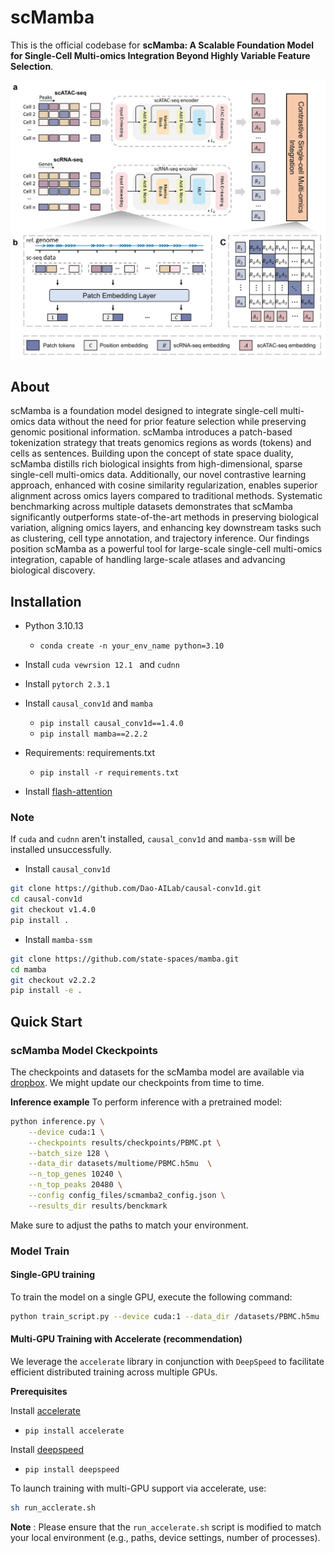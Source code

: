 # scMamba

This is the official codebase for **scMamba: A Scalable Foundation Model for Single-Cell Multi-omics Integration Beyond Highly Variable Feature Selection**.

![scMamba](images/scMamba.png)

## About

scMamba is a foundation model designed to integrate single-cell multi-omics data without the need for prior feature selection while preserving genomic positional information. scMamba introduces a patch-based tokenization strategy that treats genomics regions as words (tokens) and cells as sentences. Building upon the concept of state space duality, scMamba distills rich biological insights from high-dimensional, sparse single-cell multi-omics data. Additionally, our novel contrastive learning approach, enhanced with cosine similarity regularization, enables superior alignment across omics layers compared to traditional methods. Systematic benchmarking across multiple datasets demonstrates that scMamba significantly outperforms state-of-the-art methods in preserving biological variation, aligning omics layers, and enhancing key downstream tasks such as clustering, cell type annotation, and trajectory inference. Our findings position scMamba as a powerful tool for large-scale single-cell multi-omics integration, capable of handling large-scale atlases and advancing biological discovery.

## Installation

- Python 3.10.13

  - `conda create -n your_env_name python=3.10`
- Install ``cuda vewrsion 12.1 `` and ``cudnn``
- Install ``pytorch 2.3.1``
- Install ``causal_conv1d`` and ``mamba``

  - `pip install causal_conv1d==1.4.0`
  - `pip install mamba==2.2.2`
- Requirements: requirements.txt

  - `pip install -r requirements.txt`
- Install [flash-attention](https://github.com/Dao-AILab/flash-attention)

### Note

If ``cuda`` and ``cudnn`` aren't installed, ``causal_conv1d`` and ``mamba-ssm`` will be installed unsuccessfully.

- Install ``causal_conv1d``

```bash
git clone https://github.com/Dao-AILab/causal-conv1d.git
cd causal-conv1d
git checkout v1.4.0
pip install .

```

- Install ``mamba-ssm``

```bash
git clone https://github.com/state-spaces/mamba.git
cd mamba
git checkout v2.2.2
pip install -e .
```

## Quick Start

### scMamba Model Ckeckpoints

The checkpoints and datasets for the scMamba model are available via [dropbox](https://www.dropbox.com/scl/fo/g64416xvv1fjd36l1z7nx/AKcB6XbOFHLPFHQX68TpGCQ?rlkey=1i3grodznoch33gihjqn74oc9&st=cvwgi5n5&dl=0). We might update our checkpoints from time to time.

**Inference example**
To perform inference with a pretrained model:

```bash
python inference.py \
    --device cuda:1 \
    --checkpoints results/checkpoints/PBMC.pt \
    --batch_size 128 \
    --data_dir datasets/multiome/PBMC.h5mu  \
    --n_top_genes 10240 \
    --n_top_peaks 20480 \
    --config config_files/scmamba2_config.json \
    --results_dir results/benckmark
```

Make sure to adjust the paths to match your environment.

### Model Train

#### Single-GPU training

To train the model on a single GPU, execute the following command:

```bash
python train_script.py --device cuda:1 --data_dir /datasets/PBMC.h5mu
```

#### Multi-GPU Training with Accelerate (recommendation)

We leverage the `accelerate` library in conjunction with `DeepSpeed` to facilitate efficient distributed training across multiple GPUs.

**Prerequisites**

Install [accelerate](https://huggingface.co/docs/accelerate/index)

- `pip install accelerate`

Install [deepspeed](https://www.deepspeed.ai/getting-started/)

- `pip install deepspeed`

To launch training with multi-GPU support via accelerate, use:

```bash
sh run_acclerate.sh
```

**Note** : Please ensure that the `run_accelerate.sh` script is modified to match your local environment (e.g., paths, device settings, number of processes).
